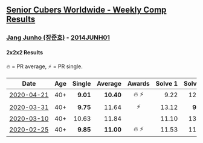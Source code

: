 <style>table {white-space: nowrap;}</style>

## [Senior Cubers Worldwide - Weekly Comp Results](/scw-comp/results/)
### [Jang Junho (장준호)](README.md) - [2014JUNH01](https://www.worldcubeassociation.org/persons/2014JUNH01?event=222)
#### 2x2x2 Results

<span style="white-space: nowrap;">🔥 = PR average</span>, <span style="white-space: nowrap;">⚡ = PR single</span>.

| Date | Age | Single | Average | Awards | Solve 1 | Solve 2 | Solve 3 | Solve 4 | Solve 5 | Video |
| :--: | :--: | --: | --: | :--: | --: | --: | --: | --: | --: | :-- |
| [2020-04-21](../../results/2020-04-21/222.md) | 40+ | **9.01** | **10.40** | 🔥 ⚡ | 9.22 | 12.18 | 10.66 | **9.01** | 11.32 | [Link](https://www.facebook.com/events/880278499062375/permalink/884489028641322/) |
| [2020-03-31](../../results/2020-03-31/222.md) | 40+ | **9.75** | 11.64 | ⚡ | 13.12 | **9.75** | 11.05 | 12.52 | 11.34 | [Link](https://www.facebook.com/events/637372103486119/permalink/637410080148988/) |
| [2020-03-10](../../results/2020-03-10/222.md) | 40+ | 10.63 | 11.84 |  | 11.10 | 13.22 | 11.21 | 22.39 | 10.63 | [Link](https://www.facebook.com/events/654143022005686/permalink/658259054927416/) |
| [2020-02-25](../../results/2020-02-25/222.md) | 40+ | **9.85** | **11.00** | 🔥 ⚡ | 11.53 | 11.45 | 24.31 | 10.03 | **9.85** | [Link](https://www.facebook.com/events/2972213492840148/permalink/2986047558123408/) |


<!-- Global site tag (gtag.js) - Google Analytics -->
<script async src="https://www.googletagmanager.com/gtag/js?id=UA-86348435-3"></script>
<script>window.dataLayer = window.dataLayer || []; function gtag() {dataLayer.push(arguments);} gtag('js', new Date()); gtag('config', 'UA-86348435-3');</script>
